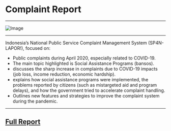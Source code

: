 # Complaint Report

---

![Image](https://github.com/user-attachments/assets/ba4ae91f-446a-4af2-9e3e-72dc154b4f5b)

---

Indonesia’s National Public Service Complaint Management System (SP4N-LAPOR!), focused on: <br/>

- Public complaints during April 2020, especially related to COVID-19.
- The main topic highlighted is Social Assistance Programs (bansos).
- discusses the sharp increase in complaints due to COVID-19 impacts (job loss, income reduction, economic hardship).
- explains how social assistance programs were implemented, the problems reported by citizens (such as mistargeted aid and program delays), and how the government tried to accelerate complaint handling.
- Outlines new features and strategies to improve the complaint system during the pandemic.

---

## [Full Report](https://github.com/alfian-mamab/complaint_report/blob/3ba8c0a2315b4a360d5b8a2f201c309cd7815f9c/SP4N-LAPOR!%20Report%20(April%202020).pdf)
